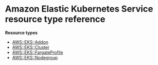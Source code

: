 # Amazon Elastic Kubernetes Service resource type reference<a name="AWS_EKS"></a>

**Resource types**
+ [AWS::EKS::Addon](aws-resource-eks-addon.md)
+ [AWS::EKS::Cluster](aws-resource-eks-cluster.md)
+ [AWS::EKS::FargateProfile](aws-resource-eks-fargateprofile.md)
+ [AWS::EKS::Nodegroup](aws-resource-eks-nodegroup.md)
